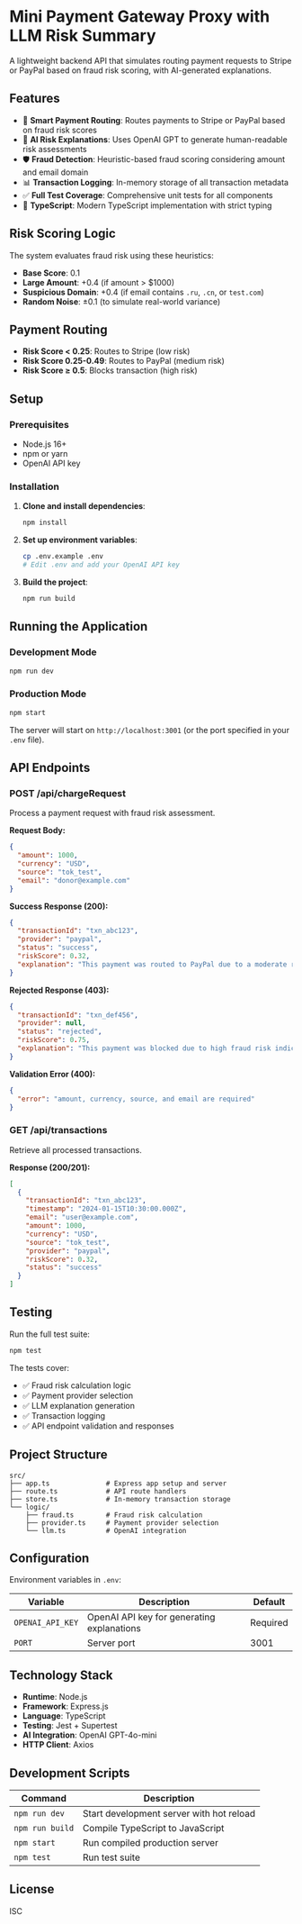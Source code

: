 # Mini Payment Gateway Proxy with LLM Risk Summary

A lightweight backend API that simulates routing payment requests to Stripe or PayPal based on fraud risk scoring, with AI-generated explanations.

## Features

- 🔄 **Smart Payment Routing**: Routes payments to Stripe or PayPal based on fraud risk scores
- 🤖 **AI Risk Explanations**: Uses OpenAI GPT to generate human-readable risk assessments  
- 🛡️ **Fraud Detection**: Heuristic-based fraud scoring considering amount and email domain
- 📊 **Transaction Logging**: In-memory storage of all transaction metadata
- ✅ **Full Test Coverage**: Comprehensive unit tests for all components
- 🔧 **TypeScript**: Modern TypeScript implementation with strict typing

## Risk Scoring Logic

The system evaluates fraud risk using these heuristics:
- **Base Score**: 0.1
- **Large Amount**: +0.4 (if amount > $1000)
- **Suspicious Domain**: +0.4 (if email contains `.ru`, `.cn`, or `test.com`)
- **Random Noise**: ±0.1 (to simulate real-world variance)

## Payment Routing

- **Risk Score < 0.25**: Routes to Stripe (low risk)
- **Risk Score 0.25-0.49**: Routes to PayPal (medium risk)  
- **Risk Score ≥ 0.5**: Blocks transaction (high risk)

## Setup

### Prerequisites

- Node.js 16+ 
- npm or yarn
- OpenAI API key

### Installation

1. **Clone and install dependencies**:
   ```bash
   npm install
   ```

2. **Set up environment variables**:
   ```bash
   cp .env.example .env
   # Edit .env and add your OpenAI API key
   ```

3. **Build the project**:
   ```bash
   npm run build
   ```

## Running the Application

### Development Mode
```bash
npm run dev
```

### Production Mode
```bash
npm start
```

The server will start on `http://localhost:3001` (or the port specified in your `.env` file).

## API Endpoints

### POST /api/chargeRequest

Process a payment request with fraud risk assessment.

**Request Body:**
```json
{
  "amount": 1000,
  "currency": "USD", 
  "source": "tok_test",
  "email": "donor@example.com"
}
```

**Success Response (200):**
```json
{
  "transactionId": "txn_abc123",
  "provider": "paypal",
  "status": "success", 
  "riskScore": 0.32,
  "explanation": "This payment was routed to PayPal due to a moderate risk score based on the transaction amount and email domain analysis."
}
```

**Rejected Response (403):**
```json
{
  "transactionId": "txn_def456",
  "provider": null,
  "status": "rejected",
  "riskScore": 0.75, 
  "explanation": "This payment was blocked due to high fraud risk indicators including a large amount and suspicious email domain."
}
```

**Validation Error (400):**
```json
{
  "error": "amount, currency, source, and email are required"
}
```

### GET /api/transactions

Retrieve all processed transactions.

**Response (200/201):**
```json
[
  {
    "transactionId": "txn_abc123",
    "timestamp": "2024-01-15T10:30:00.000Z",
    "email": "user@example.com",
    "amount": 1000,
    "currency": "USD",
    "source": "tok_test", 
    "provider": "paypal",
    "riskScore": 0.32,
    "status": "success"
  }
]
```

## Testing

Run the full test suite:
```bash
npm test
```

The tests cover:
- ✅ Fraud risk calculation logic
- ✅ Payment provider selection  
- ✅ LLM explanation generation
- ✅ Transaction logging
- ✅ API endpoint validation and responses

## Project Structure

```
src/
├── app.ts              # Express app setup and server
├── route.ts            # API route handlers  
├── store.ts            # In-memory transaction storage
└── logic/
    ├── fraud.ts        # Fraud risk calculation
    ├── provider.ts     # Payment provider selection
    └── llm.ts          # OpenAI integration
```

## Configuration

Environment variables in `.env`:

| Variable | Description | Default |
|----------|-------------|---------|
| `OPENAI_API_KEY` | OpenAI API key for generating explanations | Required |
| `PORT` | Server port | 3001 |

## Technology Stack

- **Runtime**: Node.js
- **Framework**: Express.js
- **Language**: TypeScript
- **Testing**: Jest + Supertest
- **AI Integration**: OpenAI GPT-4o-mini
- **HTTP Client**: Axios

## Development Scripts

| Command | Description |
|---------|-------------|
| `npm run dev` | Start development server with hot reload |
| `npm run build` | Compile TypeScript to JavaScript |
| `npm start` | Run compiled production server |
| `npm test` | Run test suite |

## License

ISC